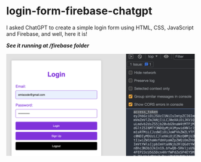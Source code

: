 # login-form-firebase-chatgpt

I asked ChatGPT to create a simple login form using HTML, CSS, JavaScript and Firebase, and well, here it is!

**_See it running at /firebase folder_**

![Demo](firebase/demo.png)
